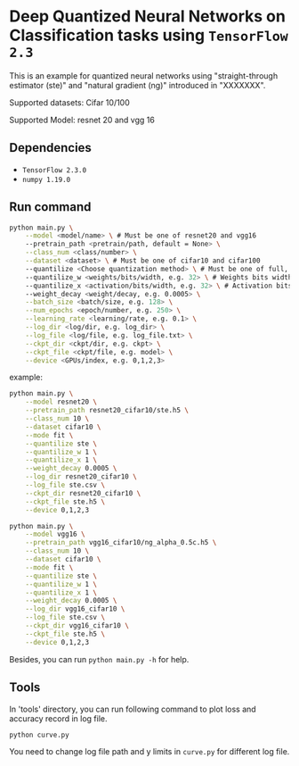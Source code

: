 # Deep Quantized Neural Networks on Classification tasks using `TensorFlow 2.3`

This is an example for quantized neural networks using "straight-through estimator (ste)" and "natural gradient (ng)" introduced in "XXXXXXX". 



Supported datasets: Cifar 10/100

Supported Model: resnet 20 and vgg 16



## Dependencies

- `TensorFlow 2.3.0`
- `numpy 1.19.0`



## Run command

```sh
python main.py \
	--model <model/name> \ # Must be one of resnet20 and vgg16
	--pretrain_path <pretrain/path, default = None> \
	--class_num <class/number> \
	--dataset <dataset> \ # Must be one of cifar10 and cifar100
	--quantilize <Choose quantization method> \ # Must be one of full, ste and ng
	--quantilize_w <weights/bits/width, e.g. 32> \ # Weights bits width for quantilize model
	--quantilize_x <activation/bits/width, e.g. 32> \ # Activation bits width for quantilize model
	--weight_decay <weight/decay, e.g. 0.0005> \
	--batch_size <batch/size, e.g. 128> \
	--num_epochs <epoch/number, e.g. 250> \
	--learning_rate <learning/rate, e.g. 0.1> \
	--log_dir <log/dir, e.g. log_dir> \
	--log_file <log/file, e.g. log_file.txt> \
	--ckpt_dir <ckpt/dir, e.g. ckpt> \
	--ckpt_file <ckpt/file, e.g. model> \
	--device <GPUs/index, e.g. 0,1,2,3>
```

example: 

```sh
python main.py \
	--model resnet20 \
	--pretrain_path resnet20_cifar10/ste.h5 \
	--class_num 10 \
	--dataset cifar10 \
	--mode fit \
	--quantilize ste \
	--quantilize_w 1 \
	--quantilize_x 1 \
	--weight_decay 0.0005 \
	--log_dir resnet20_cifar10 \
	--log_file ste.csv \
	--ckpt_dir resnet20_cifar10 \
	--ckpt_file ste.h5 \
	--device 0,1,2,3

python main.py \
	--model vgg16 \
	--pretrain_path vgg16_cifar10/ng_alpha_0.5c.h5 \
	--class_num 10 \
	--dataset cifar10 \
	--mode fit \
	--quantilize ste \
	--quantilize_w 1 \
	--quantilize_x 1 \
	--weight_decay 0.0005 \
	--log_dir vgg16_cifar10 \
	--log_file ste.csv \
	--ckpt_dir vgg16_cifar10 \
	--ckpt_file ste.h5 \
	--device 0,1,2,3

```

Besides, you can run `python main.py -h` for help. 



## Tools

In 'tools' directory, you can run following command to plot loss and accuracy record in log file.

```sh
python curve.py
```

You need to change log file path and y limits in `curve.py` for different log file. 